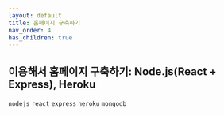 ```yaml
---
layout: default
title: 홈페이지 구축하기
nav_order: 4
has_children: true
---
```


## 이용해서 홈페이지 구축하기: Node.js(React + Express), Heroku

`nodejs` `react` `express` `heroku` `mongodb`